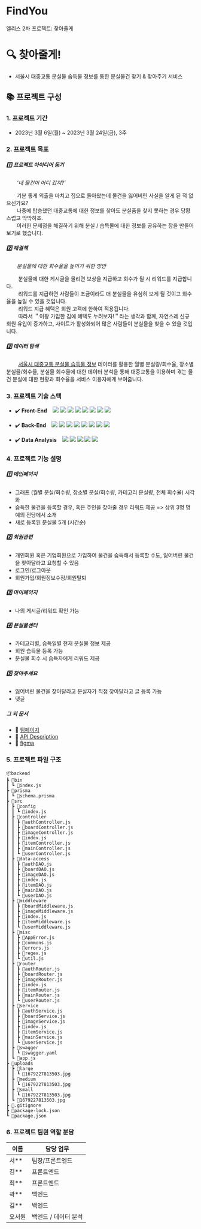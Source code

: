 # FindYou
엘리스 2차 프로젝트: 찾아줄게
# :mag: 찾아줄게!
- 서울시 대중교통 분실물 습득물 정보를 통한 분실물건 찾기 & 찾아주기 서비스
  
  


## :books: 프로젝트 구성

  ### 1. 프로젝트 기간

  - 2023년 3월 6일(월) ~ 2023년 3월 24일(금), 3주
    

  ### 2. 프로젝트 목표

  ##### :one: 프로젝트 아이디어 동기

  &emsp;&emsp;_‘내 물건이 어디 갔지?’_  

  &emsp;&emsp;기분 좋게 외출을 마치고 집으로 돌아왔는데 물건을 잃어버린 사실을 알게 된 적 없으신가요?  
  &emsp;&emsp;나중에 탑승했던 대중교통에 대한 정보를 찾아도 분실품을 찾지 못하는 경우 당황스럽고 막막하죠.  
  &emsp;&emsp;이러한 문제점을 해결하기 위해 분실 / 습득물에 대한 정보를 공유하는 장을 만들어 보기로 했습니다.  

  ##### :two: 해결책

  &emsp;&emsp;_분실물에 대한 회수율을 높이기 위한 방안_  

  &emsp;&emsp; 분실물에 대한 게시글을 올리면 보상을 지급하고 회수가 될 시 리워드를 지급합니다.  
  &emsp;&emsp; 리워드를 지급하면 사람들이 조금이라도 더 분실물을 유심히 보게 될 것이고 회수율을 높일 수 있을 것입니다.  
  &emsp;&emsp; 리워드 지급 혜택은 회원 고객에 한하여 적용됩니다.  
  &emsp;&emsp; 따라서 ＂이왕 가입한 김에 혜택도 누려보자!＂라는 생각과 함께, 자연스레 신규 회원 유입이 증가하고, 사이트가 활성화되어 많은 사람들이 분실물을 찾을 수 있을 것입니다.  

  ##### :three: 데이터 탐색

  &emsp;&emsp; [서울시 대중교통 분실물 습득물 정보](http://data.seoul.go.kr/dataList/OA-15490/S/1/datasetView.do) 데이터를 활용한 월별 분실량/회수율, 장소별 분실율/회수율, 분실물 회수율에 대한 데이터 분석을 통해 대중교통을 이용하며 겪는 물건 분실에 대한 현황과 회수율을 서비스 이용자에게 보여줍니다.
    

  ### 3. 프로젝트 기술 스택

  - :heavy_check_mark: **Front-End** &ensp;
    <img src="https://img.shields.io/badge/React-20232A?style=flat-square&logo=react&logoColor=61DAFB">
    <img src="https://img.shields.io/badge/TypeScript-007ACC?style=flat-square&logo=typescript&logoColor=white">
    <img src="https://img.shields.io/badge/figma-%23F24E1E.svg?style=flat-square&logo=figma&logoColor=white">
    <img src="https://img.shields.io/badge/Next.js-660529?style=flat-square&logo=Next.js&logoColor=white%22/%3E">
    <img src="https://img.shields.io/badge/-React%20Query-FF4154?style=flat-square&logo=react%20query&logoColor=white">
    <img src="https://img.shields.io/badge/React%20Hook%20Form-%23EC5990.svg?style=flat-square&logo=reacthookform&logoColor=white">
    <img src="https://img.shields.io/badge/-emotion-D26AC2?style=flat-square&logo=emotion&logoColor=white">
    <img src="https://img.shields.io/badge/-recharts-22B5BF?style=flat-square&logo=emotion&logoColor=white">
    

  - :heavy_check_mark: **Back-End** &ensp;
    <img src="https://img.shields.io/badge/JavaScript-808000?style=flat-square&logo=JavaScript&logoColor=white%22/%3E/">
    <img src="https://img.shields.io/badge/MySQL-C71585?style=flat-square&logo=MySQL&logoColor=white%22/%3E">
    <img src="https://img.shields.io/badge/Node.js-43853D?style=flat-square&logo=node.js&logoColor=white">
    <img src="https://img.shields.io/badge/Express-000000?style=flat-square&logo=Express&logoColor=white">
    <img src="https://img.shields.io/badge/Prisma-000080?style=flat-square&logo=Prisma&logoColor=white%22/%3E">
    <img src="https://img.shields.io/badge/JSONWebTokens-ff0000?style=flat-square&logo=JSONWebTokens&logoColor=white%22/%3E">
    <img src="https://img.shields.io/badge/Swagger-82?style=flat-square&logo=Swagger&logoColor=white%22/%3E">
    <img src="https://img.shields.io/badge/Ajv-FFA500?style=flat-square&logo=Ajv&logoColor=white%22/%3E">
    
  - :heavy_check_mark: **Data Analysis** &ensp;
    <img src="https://img.shields.io/badge/Python-14354C?style=flat-square&logo=python&logoColor=white">
    <img src="https://img.shields.io/badge/numpy-%23013243.svg?style=flat-square&logo=numpy&logoColor=white">
    <img src="https://img.shields.io/badge/pandas-%23150458.svg?style=flat-square&logo=pandas&logoColor=white">
    <img src="https://img.shields.io/badge/Matplotlib-%23ffffff.svg?style=flat-square&logo=Matplotlib&logoColor=black">
    <img src="https://img.shields.io/badge/jupyter-%23FA0F00.svg?style=flat-square&logo=jupyter&logoColor=white">
        
      
  ### 4. 프로젝트 기능 설명

  ##### :one: 메인페이지
  - 그래프 (월별 분실/회수량, 장소별 분실/회수량, 카테고리 분실량, 전체 회수율) 시각화
  - 습득한 물건을 등록할 경우, 혹은 주인을 찾아줄 경우 리워드 제공 => 상위 3명 명예의 전당에서 소개
  - 새로 등록된 분실물 5개 (시간순)

  ##### :two: 회원관련
  - 개인회원 혹은 기업회원으로 가입하여 물건을 습득해서 등록할 수도, 잃어버린 물건을 찾아달라고 요청할 수 있음
  - 로그인/로그아웃
  - 회원가입/회원정보수정/회원탈퇴

  ##### :three: 마이페이지
  - 나의 게시글/리워드 확인 가능

  ##### :four: 분실물센터
  - 카테고리별, 습득일별 현재 분실물 정보 제공
  - 회원 습득물 등록 가능
  - 분실물 회수 시 습득자에게 리워드 제공

  ##### :five: 찾아주세요
  - 잃어버린 물건을 찾아달라고 분실자가 직접 찾아달라고 글 등록 가능
  - 댓글


  ##### 그 외 문서

  - :link: [팀페이지](https://www.notion.so/elice/6-9dbd744e014a4644abbebe0fd34fd7f4?pvs=4)
  - :link: [API Description](https://www.notion.so/elice/API-Description-9327335486e4408dbd8ad870bf565067?pvs=4)
  - :link: [figma](https://www.figma.com/file/EAa8A31VkxpnMyCTzHI2Zo/2%EC%B0%A8-%ED%94%84%EB%A1%9C%EC%A0%9D%ED%8A%B8)

  ### 5. 프로젝트 파일 구조
    📦backend
    ┣ 📂bin
    ┃ ┗ 📜index.js
    ┣ 📂prisma
    ┃ ┗ 📜schema.prisma
    ┣ 📂src
    ┃ ┣ 📂config
    ┃ ┃ ┗ 📜index.js
    ┃ ┣ 📂controller
    ┃ ┃ ┣ 📜authController.js
    ┃ ┃ ┣ 📜boardController.js
    ┃ ┃ ┣ 📜imageController.js
    ┃ ┃ ┣ 📜index.js
    ┃ ┃ ┣ 📜itemController.js
    ┃ ┃ ┣ 📜mainController.js
    ┃ ┃ ┗ 📜userController.js
    ┃ ┣ 📂data-access
    ┃ ┃ ┣ 📜authDAO.js
    ┃ ┃ ┣ 📜boardDAO.js
    ┃ ┃ ┣ 📜imageDAO.js
    ┃ ┃ ┣ 📜index.js
    ┃ ┃ ┣ 📜itemDAO.js
    ┃ ┃ ┣ 📜mainDAO.js
    ┃ ┃ ┗ 📜userDAO.js
    ┃ ┣ 📂middleware
    ┃ ┃ ┣ 📜boardMiddleware.js
    ┃ ┃ ┣ 📜imageMiddleware.js
    ┃ ┃ ┣ 📜index.js
    ┃ ┃ ┣ 📜itemMiddleware.js
    ┃ ┃ ┗ 📜userMiddleware.js
    ┃ ┣ 📂misc
    ┃ ┃ ┣ 📜AppError.js
    ┃ ┃ ┣ 📜commons.js
    ┃ ┃ ┣ 📜errors.js
    ┃ ┃ ┣ 📜regex.js
    ┃ ┃ ┗ 📜util.js
    ┃ ┣ 📂router
    ┃ ┃ ┣ 📜authRouter.js
    ┃ ┃ ┣ 📜boardRouter.js
    ┃ ┃ ┣ 📜imageRouter.js
    ┃ ┃ ┣ 📜index.js
    ┃ ┃ ┣ 📜itemRouter.js
    ┃ ┃ ┣ 📜mainRouter.js
    ┃ ┃ ┗ 📜userRouter.js
    ┃ ┣ 📂service
    ┃ ┃ ┣ 📜authService.js
    ┃ ┃ ┣ 📜boardService.js
    ┃ ┃ ┣ 📜imageService.js
    ┃ ┃ ┣ 📜index.js
    ┃ ┃ ┣ 📜itemService.js
    ┃ ┃ ┣ 📜mainService.js
    ┃ ┃ ┗ 📜userService.js
    ┃ ┣ 📂swagger
    ┃ ┃ ┗ 📜swagger.yaml
    ┃ ┗ 📜app.js
    ┣ 📂uploads
    ┃ ┣ 📂large
    ┃ ┃ ┗ 📜1679227813503.jpg
    ┃ ┣ 📂medium
    ┃ ┃ ┗ 📜1679227813503.jpg
    ┃ ┣ 📂small
    ┃ ┃ ┗ 📜1679227813503.jpg
    ┃ ┗ 📜1679227813503.jpg
    ┣ 📜.gitignore
    ┣ 📜package-lock.json
    ┗ 📜package.json

  ### 6. 프로젝트 팀원 역할 분담
  | 이름 | 담당 업무 |
  | ------ | ------ |
  | 서** | 팀장/프론트엔드 |
  | 김** | 프론트엔드 |
  | 최** | 프론트엔드 |
  | 곽** | 백엔드 |
  | 김** | 백엔드 |
  | 오서원 | 백엔드 / 데이터 분석 |
